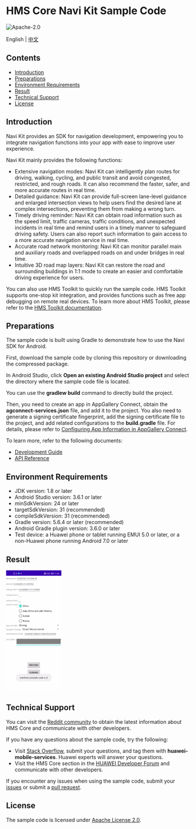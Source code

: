 HMS Core Navi Kit Sample Code
===============================

![Apache-2.0](https://img.shields.io/badge/license-Apache-blue)

English | [中文](README_ZH.md)

## Contents

* [Introduction](#Introduction)
* [Preparations](#Preparations)
* [Environment Requirements](#Environment-Requirements)
* [Result](#Result)
* [Technical Support](#Technical-Support)
* [License](#License)

Introduction
------------

Navi Kit provides an SDK for navigation development, empowering you to integrate navigation functions into your app with ease to improve user experience.

Navi Kit mainly provides the following functions:
- Extensive navigation modes: Navi Kit can intelligently plan routes for driving, walking, cycling, and public transit and avoid congested, restricted, and rough roads. It can also recommend the faster, safer, and more accurate routes in real time.
- Detailed guidance: Navi Kit can provide full-screen lane-level guidance and enlarged intersection views to help users find the desired lane at complex intersections, preventing them from making a wrong turn.
- Timely driving reminder: Navi Kit can obtain road information such as the speed limit, traffic cameras, traffic conditions, and unexpected incidents in real time and remind users in a timely manner to safeguard driving safety. Users can also report such information to gain access to a more accurate navigation service in real time.
- Accurate road network monitoring: Navi Kit can monitor parallel main and auxiliary roads and overlapped roads on and under bridges in real time.
- Intuitive 3D road map layers: Navi Kit can restore the road and surrounding buildings in 1:1 mode to create an easier and comfortable driving experience for users. 

You can also use HMS Toolkit to quickly run the sample code. HMS Toolkit supports one-stop kit integration, and provides functions such as free app debugging on remote real devices. To learn more about HMS Toolkit, please refer to the [HMS Toolkit documentation](https://developer.huawei.com/consumer/en/doc/development/Tools-Guides/getting-started-0000001077381096?ha_source=hms1).

Preparations
---------------

The sample code is built using Gradle to demonstrate how to use the Navi SDK for Android.

First, download the sample code by cloning this repository or downloading the compressed package.

In Android Studio, click **Open an existing Android Studio project** and select the directory where the sample code file is located.

You can use the **gradlew build** command to directly build the project.

Then, you need to create an app in AppGallery Connect, obtain the **agconnect-services.json** file, and add it to the project. You also need to generate a signing certificate fingerprint, add the signing certificate file to the project, and add related configurations to the **build.gradle** file. For details, please refer to [Configuring App Information in AppGallery Connect](https://developer.huawei.com/consumer/en/doc/development/HMSCore-Guides/android-sdk-config-agc-0000001214231910).

To learn more, refer to the following documents:

- [Development Guide](https://developer.huawei.com/consumer/en/doc/development/HMSCore-Guides/introduction-0000001185010752)
- [API Reference](https://developer.huawei.com/consumer/en/doc/development/HMSCore-References/api-summary-desc-0000001187429984)

Environment Requirements
-------

+ JDK version: 1.8 or later
+ Android Studio version: 3.6.1 or later
+ minSdkVersion: 24 or later
+ targetSdkVersion: 31 (recommended)
+ compileSdkVersion: 31 (recommended)
+ Gradle version: 5.6.4 or later (recommended)
+ Android Gradle plugin version: 3.6.0 or later
+ Test device: a Huawei phone or tablet running EMUI 5.0 or later, or a non-Huawei phone running Android 7.0 or later

## Result

  <img src="navi.png" width = 30% height = 30%>

## Technical Support
You can visit the [Reddit community](https://www.reddit.com/r/HMSCore/) to obtain the latest information about HMS Core and communicate with other developers.

If you have any questions about the sample code, try the following:
- Visit [Stack Overflow](https://stackoverflow.com/questions/tagged/huawei-mobile-services?tab=Votes), submit your questions, and tag them with **huawei-mobile-services**. Huawei experts will answer your questions.
- Visit the HMS Core section in the [HUAWEI Developer Forum](https://forums.developer.huawei.com/forumPortal/en/home?fid=0101187876626530001?ha_source=hms1) and communicate with other developers.

If you encounter any issues when using the sample code, submit your [issues](https://github.com/HMS-Core/hms-navi-demo/issues) or submit a [pull request](https://github.com/HMS-Core/hms-navi-demo/pulls).

License
-------

The sample code is licensed under [Apache License 2.0](https://github.com/HMS-Core/hms-navi-demo/blob/main/client/java/LICENSE).

